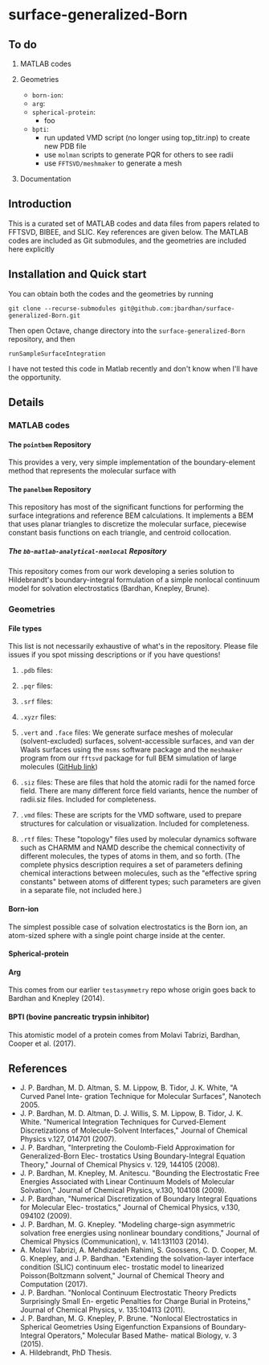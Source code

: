 # surface-generalized-Born

## To do

1. MATLAB codes

2. Geometries
   - `born-ion`:
   - `arg`:
   - `spherical-protein`:
     - foo
   - `bpti`:
     - run updated VMD script (no longer using top_titr.inp) to create new PDB file
     - use `molman` scripts to generate PQR for others to see radii
     - use `FFTSVD/meshmaker` to generate a mesh

3. Documentation


## Introduction

This is a curated set of MATLAB codes and data files from papers
related to FFTSVD, BIBEE, and SLIC. Key references are given below.
The MATLAB codes are included as Git submodules, and the geometries
are included here explicitly

## Installation and Quick start

You can obtain both the codes and the geometries by running
```
git clone --recurse-submodules git@github.com:jbardhan/surface-generalized-Born.git 
```

Then open Octave, change directory into the `surface-generalized-Born` repository, and then
```
runSampleSurfaceIntegration
```

I have not tested this code in Matlab recently and don't know when I'll have the opportunity.


## Details

### MATLAB codes

#### The `pointbem` Repository

This provides a very, very simple implementation of the
boundary-element method that represents the molecular surface with 

#### The `panelbem` Repository

This repository has most of the significant functions for performing
the surface integrations and reference BEM calculations.  It
implements a BEM that uses planar triangles to discretize the
molecular surface, piecewise constant basis functions on each
triangle, and centroid collocation.

##### The `bb-matlab-analytical-nonlocal` Repository

This repository comes from our work developing a series solution to
Hildebrandt's boundary-integral formulation of a simple nonlocal
continuum model for solvation electrostatics (Bardhan, Knepley, Brune).


### Geometries

#### File types

This list is not necessarily exhaustive of what's in the
repository. Please file issues if you spot missing descriptions or if
you have questions!

1. `.pdb` files:

2. `.pqr` files:

3. `.srf` files:

4. `.xyzr` files:

5. `.vert` and `.face` files: We generate surface meshes of molecular
(solvent-excluded) surfaces, solvent-accessible surfaces, and van der
Waals surfaces using the `msms` software package and the `meshmaker`
program from our `fftsvd` package for full BEM simulation of large
molecules ([GitHub link](https://github.com/jbardhan/fftsvd))

6. `.siz` files: These are files that hold the atomic radii for the
named force field.  There are many different force field variants,
hence the number of radii.siz files.  Included for completeness.

7. `.vmd` files: These are scripts for the VMD software, used to
prepare structures for calculation or visualization.  Included for
completeness.

8. `.rtf` files: These "topology" files used by molecular dynamics
software such as CHARMM and NAMD describe the chemical connectivity of
different molecules, the types of atoms in them, and so forth.  (The
complete physics description requires a set of parameters defining
chemical interactions between molecules, such as the "effective spring
constants" between atoms of different types; such parameters are given
in a separate file, not included here.)



#### Born-ion

The simplest possible case of solvation electrostatics is the Born
ion, an atom-sized sphere with a single point charge inside at the
center.  

#### Spherical-protein

#### Arg

This comes from our earlier `testasymmetry` repo whose origin goes
back to Bardhan and Knepley (2014).


#### BPTI (bovine pancreatic trypsin inhibitor)

This atomistic model of a protein comes from Molavi Tabrizi, Bardhan,
Cooper et al. (2017).  

## References

- J. P. Bardhan, M. D. Altman, S. M. Lippow, B. Tidor, J. K. White, "A Curved Panel Inte-
gration Technique for Molecular Surfaces", Nanotech 2005.
- J. P. Bardhan, M. D. Altman, D. J. Willis, S. M. Lippow, B. Tidor, J. K. White. "Numerical
Integration Techniques for Curved-Element Discretizations of Molecule-Solvent Interfaces,"
Journal of Chemical Physics v.127, 014701 (2007).
- J. P. Bardhan, "Interpreting the Coulomb-Field Approximation for Generalized-Born Elec-
trostatics Using Boundary-Integral Equation Theory," Journal of Chemical Physics v. 129,
144105 (2008).
- J. P. Bardhan, M. Knepley, M. Anitescu. "Bounding the Electrostatic Free Energies Associated
with Linear Continuum Models of Molecular Solvation," Journal of Chemical Physics, v.130,
104108 (2009).
- J. P. Bardhan, "Numerical Discretization of Boundary Integral Equations for Molecular Elec-
trostatics," Journal of Chemical Physics, v.130, 094102 (2009).
- J. P. Bardhan, M. G. Knepley. "Modeling charge-sign asymmetric solvation free energies using
nonlinear boundary conditions," Journal of Chemical Physics (Communication), v. 141:131103
(2014).
- A. Molavi Tabrizi, A. Mehdizadeh Rahimi, S. Goossens, C. D. Cooper, M. G. Knepley, and
J. P. Bardhan. "Extending the solvation-layer interface condition (SLIC) continuum elec-
trostatic model to linearized Poisson{Boltzmann solvent," Journal of Chemical Theory and
Computation (2017).
- J. P. Bardhan. "Nonlocal Continuum Electrostatic Theory Predicts Surprisingly Small En-
ergetic Penalties for Charge Burial in Proteins," Journal of Chemical Physics, v. 135:104113
(2011).
- J. P. Bardhan, M. G. Knepley, P. Brune. "Nonlocal Electrostatics in Spherical Geometries
Using Eigenfunction Expansions of Boundary-Integral Operators," Molecular Based Mathe-
matical Biology, v. 3 (2015).
- A. Hildebrandt, PhD Thesis.

